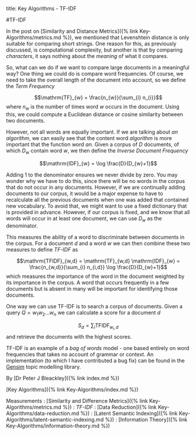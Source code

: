 title: Key Algorithms - TF-IDF

#TF-IDF

In the post on [Similarity and Distance Metrics]({% link Key-Algorithms/metrics.md %}), we mentioned that Levenshtein distance is only suitable for comparing short strings. One reason for this, as previously discussed, is computational complexity, but another is that by comparing *characters*, it says nothing about the *meaning* of what it compares.

So, what can we do if we want to compare large documents in a meaningful way? One thing we could do is compare word frequencies. Of course, we need to take the overall length of the document into account, so we define the *Term Frequency*

$$\mathrm{TF}_{w} = \frac{n_{w}}{\sum_{i} n_{i}}$$ where $n_{w}$ is the number of times word $w$ occurs in the document. Using this, we could compute a Euclidean distance or cosine similarity between two documents. 

However, not all words are equally important. If we are talking about *an algorithm*, we can easily see that the content word *algorithm* is more important that the function word *an*. Given a corpus of $D$ documents, of which $D_{w}$ contain word $w$, we then define the *Inverse Document Frequency*

$$\mathrm{IDF}_{w} = \log \frac{D}{D_{w}+1}$$

Adding 1 to the denominator ensures we never divide by zero. You may wonder why we have to do this, since there will be no words in the corpus that do not occur in any documents. However, if we are continually adding documents to our corpus, it would be a major expense to have to recalculate all the previous documents when one was added that contained new vocabulary. To avoid that, we might want to use a fixed dictionary that is provided in advance. However, if our corpus is fixed, and we know that all words will occur in at least one document, we can use $D_{w}$ as the denominator.

This measures the ability of a word to discriminate between documents in the corpus. For a document $d$ and a word $w$ we can then combine these two measures to define *TF-IDF* as

$$\mathrm{TFIDF}_{w,d} = \mathrm{TF}_{w,d} \mathrm{IDF}_{w} = \frac{n_{w,d}}{\sum_{i} n_{i,d}} \log \frac{D}{D_{w}+1}$$
which measures the importance of the word in the document weighted by its importance in the corpus. A word that occurs frequently in a few documents but is absent in many will be important for identifying those documents.

One way we can use TF-IDF is to search a corpus of documents. Given a query $Q = w_{1}w_{2}\ldots w_{n}$ we can calculate a score for a document $d$

$$S_{d} = \sum_{i} \mathrm{TFIDF}_{w_{i},d}$$ and retrieve the documents with the highest scores.

TF-IDF is an example of a *bag of words* model - one based entirely on word frequencies that takes no account of grammar or context. An implementation (to which I have contributed a bug fix) can be found in the [Gensim](https://radimrehurek.com/gensim/) topic modelling library.

By [Dr Peter J Bleackley]({% link index.md %})
 
 [Key Algorithms]({% link Key-Algorithms/index.md %})
 
 Measurements
: [Similarity and Difference Metrics]({% link Key-Algorithms/metrics.md %})
: *TF-IDF*
: [Data Reduction]({% link Key-Algorithms/data-reduction.md %})
: [Latent Semantic Indexing]({% link Key-Algorithms/latent-semantic-indexing.md %})
: [Information Theory]({% link Key-Algorithms/information-theory.md %})

